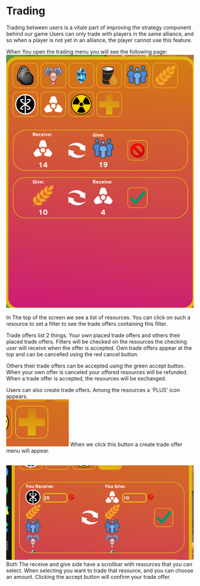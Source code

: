 # Trading

Trading between users is a vitale part of improving the strategy component behind our game
Users can only trade with players in the same alliance, and so when a player is not yet in an alliance,
the player cannot use this feature.

When You open the trading menu you will see the following page:
<br>![alt text](../images/trading_menu.png)

In The top of the screen we see a list of resources. You can click on such a resource to set a filter 
to see the trade offers containing this filter.

Trade offers list 2 things. Your own placed trade offers and others their placed trade offers.
Filters will be checked on the resources the checking user will receive when the offer is accepted.
Own trade offers appear at the top and can be cancelled using the red cancel button.

Others their trade offers can be accepted using the green accept button.
When your own offer is canceled your offered resources will be refunded. When a trade offer is accepted,
the resources will be exchanged.

Users can also create trade offers.
Among the resources a 'PLUS' icon appears. <br>![alt text](../images/add_trade_icon.png)
When we click this button a create trade offer menu will appear.

<br>![alt text](../images/add_trade_menu.png)
Both The receive and give side have a scrollbar with resources that you can select.
When selecting you want to trade that resource, and you can choose an amount.
Clicking the accept button will confirm your trade offer.
